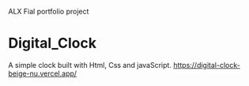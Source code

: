 ALX Fial portfolio project
# Digital_Clock
A simple clock built with Html, Css and javaScript.
https://digital-clock-beige-nu.vercel.app/
